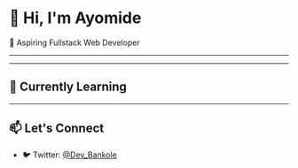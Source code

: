 # 👋 Hi, I'm Ayomide

🚀 Aspiring Fullstack Web Developer  


---
---

## 🧠 Currently Learning


---

## 📫 Let's Connect

- 🐦 Twitter: [@Dev_Bankole](https://twitter.com/Ayobankole09)

